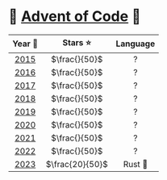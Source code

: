 # 🎄 [Advent of Code](https://adventofcode.com/) 🎄

|                     Year 📅                      |    Stars ⭐     | Language |
| :----------------------------------------------: | :-------------: | :------: |
|              [2015](2015/README.md)              |  $\frac{}{50}$  |    ?     |
|              [2016](2016/README.md)              |  $\frac{}{50}$  |    ?     |
|              [2017](2017/README.md)              |  $\frac{}{50}$  |    ?     |
|              [2018](2018/README.md)              |  $\frac{}{50}$  |    ?     |
|              [2019](2019/README.md)              |  $\frac{}{50}$  |    ?     |
|              [2020](2020/README.md)              |  $\frac{}{50}$  |    ?     |
|              [2021](2021/README.md)              |  $\frac{}{50}$  |    ?     |
|              [2022](2022/README.md)              |  $\frac{}{50}$  |    ?     |
| [2023](/Advent-Of-Code/blob/main/2023/README.md) | $\frac{20}{50}$ | Rust 🦀  |
